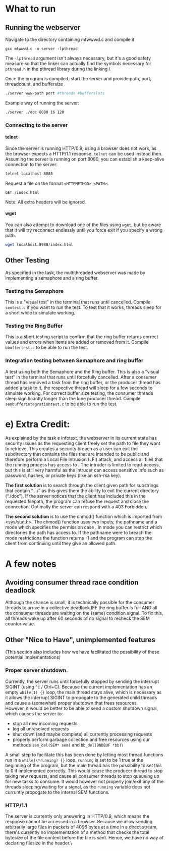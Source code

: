 # What to run

## Running the webserver
Navigate to the directory containing mtwwwd.c and compile it
```
gcc mtwwwd.c -o server -lpthread
```
The `-lpthread` argument isn't always necessary, but it's a good safety measure so that the linker can actually find the symbols necessary for `pthread.h` in the pthread library during the linking \

Once the program is compiled, start the server and provide path, port, threadcount, and buffersize
```bash
./server www-path port #threads #bufferslots
```
Example way of running the server:
```bash
./server ./doc 8080 16 128
```

### Connecting to the server

#### telnet
Since the server is running HTTP/0.9, using a browser does not work, as the browser expects a HTTP/1.1 response.
`telnet` can be used instead then.
Assuming the server is running on port 8080, you can establish a keep-alive connection to the server:
```bash
telnet localhost 8080
``` 
Request a file on the format `<HTTPMETHOD> <PATH>`:
```
GET /index.html
```
Note: All extra headers will be ignored.
#### wget
You can also attempt to download one of the files using `wget`, but be aware that it will try reconnect endlessly until you force exit if you specify a wrong path.
```bash
wget localhost:8080/index.html
```

## Other Testing
As specified in the task, the multithreaded webserver was made by implementing a semaphore and a ring buffer.

### Testing the Semaphore
This is a "visual test" in the terminal that runs until cancelled. Compile `semtest.c` if you want to run the test. To test that it works, threads sleep for a short while to simulate working.

### Testing the Ring Buffer
This is a short testing script to confirm that the ring buffer returns correct values and errors when items are added or removed from it. Compile `bbuffertest.c` to be able to run the test.

### Integration testing between Semaphore and ring buffer
A test using both the Semaphore and the Ring buffer. This is also a "visual test" in the terminal that runs until forcefully cancelled. After a consumer thread has removed a task from the ring buffer, or the producer thread has added a task to it, the respective thread will sleep for a few seconds to simulate working. For correct buffer size testing, the consumer threads sleep significantly longer than the lone producer thread. Compile `sembufferintegrationtest.c` to be able to run the test.



# e) Extra Credit:
As explained by the task e infotext, the webserver in its current state has security issues as the requesting client freely set the path to file they want to retrieve. This creates a security breach as a user can exit the subdirectory that contains
the files that are intended to be public and therefore perform a Local File Intrusion (LFI) attack, and access all files that the running process has access to . The intruder is limited to read-access, but this is still very harmful as the intruder can access sensitive info such as password, hashes, or private keys (like an ssh-rsa key).

**The first solution** is to search through the client given path for substrings that contain “ ../” as this
gives them the ability to exit the current directory (“./doc”). If the server notices that the client has included this in the requested filepath, the program can refuse the request and close the connection. Optimally the server can respond with a 403 Forbidden.

**The second solution** is to use the chmod() function which is imported from <sys/stat.h>. The chmod()
function uses two inputs; the pathname and a mode which specifies the permission case . In mode you
can restrict which directories the path has access to. If the pathname were to breach the
mode restrictions the function returns -1 and the program can stop the client from continuing until they
give an allowed path.

# A few notes

## Avoiding consumer thread race condition deadlock
Although the chance is small, it is technically possible for the consumer threads to arrive in a collective deadlock IFF the ring buffer is full AND all the consumer threads are waiting on the (same) condition signal.
To fix this, all threads wake up after 60 seconds of no signal to recheck the SEM counter value.

## Other "Nice to Have", unimplemented features
(This section also includes how we have facilitated the possibility of these potential implementations)

### Proper server shutdown.
Currently, the server runs until forcefully stopped by sending the interrupt SIGINT (using `^C` / Ctrl+C). Because the current implementation has an empty `while(1) {}` loop, the main thread stays alive, which is necessary as it allows the interrupt SIGINT to propogate to the generated child threads and cause a (somewhat) proper shutdown that frees resources. \
However, it would be better to be able to send a custom shutdown signal, which causes the server to:
- stop all new incoming requests
- log all unresolved requests
- shut down (and maybe complete) all currently processing requests
- properly perform garbage collection and free resources using our methods `sem_del(SEM* sem)` and `bb_del(BNDBUF *bb)`\

A small step to facilitate this has been done by letting most thread functions run in a `while(\*running) {}` loop. `running` is set to be 1 true at the beginning of the program, but the main thread has the possibility to set this to 0 if implemented correctly. This would cause the producer thread to stop taking new requests, and cause all consumer threads to stop queueing up for new tasks to consume. It would however not properly join/exit any of the threads sleeping/waiting for a signal, as the `running` variable does not curruntly propogate to the internal SEM functions.

### HTTP/1.1
The server is currently only answering in HTTP/0.9, which means the response cannot be accessed in a browser. Because we allow sending arbitrarily large files in packets of 4096 bytes at a time in a direct stream, there's currently no implementation of a method that checks the total bytesize of the file content before the file is sent. Hence, we have no way of declaring filesize in the header.\
